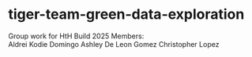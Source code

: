 # tiger-team-green-data-exploration
Group work for HtH Build 2025
Members:    
    Aldrei Kodie Domingo
    Ashley De Leon Gomez
    Christopher Lopez


